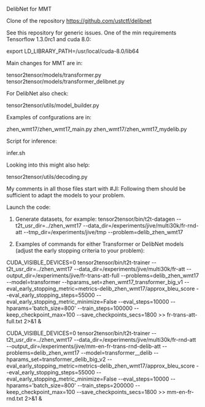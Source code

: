 DelibNet for MMT

Clone of the repository https://github.com/ustctf/delibnet

See this repository for generic issues.
One of the min requirements Tensorflow 1.3.0rc1 and cuda 8.0:  

export LD\_LIBRARY\_PATH=/usr/local/cuda-8.0/lib64

Main changes for MMT are in:

tensor2tensor/models/transformer.py
tensor2tensor/models/transformer\_delibnet.py

For DelibNet also check:

tensor2tensor/utils/model\_builder.py

Examples of confgurations are in:

zhen\_wmt17/zhen\_wmt17\_main.py
zhen\_wmt17/zhen\_wmt17\_mydelib.py

Script for inference:

infer.sh

Looking into this might also help:

tensor2tensor/utils/decoding.py

My comments in all those files start with #JI:
Following them should be sufficient to adapt the models to your problem.

Launch the code:

1. Generate datasets, for example:
tensor2tensor/bin/t2t-datagen --t2t\_usr\_dir=../zhen\_wmt17 --data\_dir=/experiments/jive/multi30k/fr-rnd-att --tmp\_dir=/experiments/jive/tmp --problem=delib\_zhen\_wmt17

2. Examples of commands for either Transformer or DelibNet models (adjust the early stopping criteria to your problem):

CUDA\_VISIBLE\_DEVICES=0 tensor2tensor/bin/t2t-trainer --t2t\_usr\_dir=../zhen\_wmt17 --data\_dir=/experiments/jive/multi30k/fr-att --output\_dir=/experiments/jive/fr-trans-att-full --problems=delib\_zhen\_wmt17 --model=transformer --hparams\_set=zhen\_wmt17\_transformer\_big\_v1 --eval\_early\_stopping\_metric=metrics-delib\_zhen\_wmt17/approx\_bleu\_score --eval\_early\_stopping\_steps=55000 --eval\_early\_stopping\_metric\_minimize=False --eval\_steps=10000 --hparams='batch\_size=800' --train\_steps=100000 --keep\_checkpoint\_max=100 --save\_checkpoints\_secs=1800 >> fr-trans-att-full.txt 2>&1 &


CUDA\_VISIBLE\_DEVICES=0 tensor2tensor/bin/t2t-trainer --t2t\_usr\_dir=../zhen\_wmt17 --data\_dir=/experiments/jive/multi30k/fr-rnd-att --output\_dir=/experiments/jive/mm-en-fr-trans-rnd-delib-att --problems=delib\_zhen\_wmt17 --model=transformer\_\_delib --hparams\_set=transformer\_delib\_big\_v2 --eval\_early\_stopping\_metric=metrics-delib\_zhen\_wmt17/approx\_bleu\_score --eval\_early\_stopping\_steps=55000 --eval\_early\_stopping\_metric\_minimize=False --eval\_steps=10000 --hparams='batch\_size=800' --train\_steps=200000 --keep\_checkpoint\_max=100 --save\_checkpoints\_secs=1800 >> mm-en-fr-rnd.txt 2>&1 &
